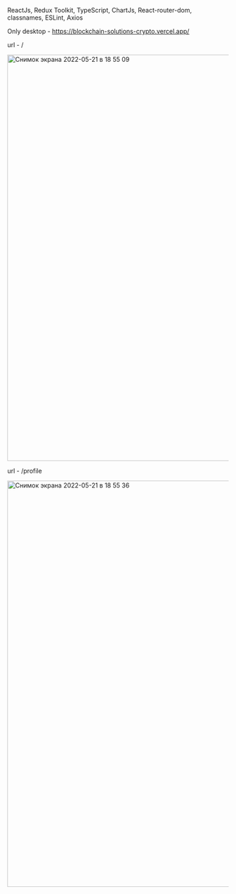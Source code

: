 ReactJs, Redux Toolkit, TypeScript, ChartJs, React-router-dom, classnames, ESLint, Axios

Only desktop - https://blockchain-solutions-crypto.vercel.app/

url - /

<img width="924" alt="Снимок экрана 2022-05-21 в 18 55 09" src="https://user-images.githubusercontent.com/95316053/169659686-02bc8c65-032f-43f5-aa34-de441cd74dc9.png">

url - /profile

<img width="924" alt="Снимок экрана 2022-05-21 в 18 55 36" src="https://user-images.githubusercontent.com/95316053/169659688-6880727b-1d4e-416c-bf62-6045d421f10d.png">
